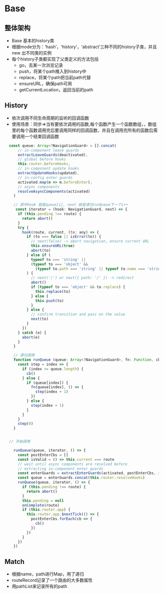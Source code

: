 # Base
## 整体架构
- Base 基本的history类
- 根据mode分为：‘hash’，‘history’，‘abstract’三种不同的history子类，并且new 出不同类的实例
- 每个history子类都实现了父类定义的方法包括
  - go，去某一次浏览记录
  - push，将某个path推入到history中
  - replace，将某个path把当前path代替
  - ensureURL，确保path可用
  - getCurrentLocation，返回当前的path
 
## History
- 依次调用不同生命周期的监听的回调函数
- 使用场景：同步=>当有要依次调用的函数,每个函数产生一个函数数组，，数组里的每个函数调用完后要调用同样的回调函数，并且在调用完所有的函数后需要调用一个结束回调函数
```js
  const queue: Array<?NavigationGuard> = [].concat(
      // in-component leave guards
      extractLeaveGuards(deactivated),
      // global before hooks
      this.router.beforeHooks,
      // in-component update hooks
      extractUpdateHooks(updated),
      // in-config enter guards
      activated.map(m => m.beforeEnter),
      // async components
      resolveAsyncComponents(activated)
    )

    // 其中hook 就是queue[i], next 就是递归runQueue下一个i++
     const iterator = (hook: NavigationGuard, next) => {
      if (this.pending !== route) {
        return abort()
      }
      try {
        hook(route, current, (to: any) => {
          if (to === false || isError(to)) {
            // next(false) -> abort navigation, ensure current URL
            this.ensureURL(true)
            abort(to)
          } else if (
            typeof to === 'string' ||
            (typeof to === 'object' &&
              (typeof to.path === 'string' || typeof to.name === 'string'))
          ) {
            // next('/') or next({ path: '/' }) -> redirect
            abort()
            if (typeof to === 'object' && to.replace) {
              this.replace(to)
            } else {
              this.push(to)
            }
          } else {
            // confirm transition and pass on the value
            next(to)
          }
        })
      } catch (e) {
        abort(e)
      }
    }

    // 递归调用
    function runQueue (queue: Array<?NavigationGuard>, fn: Function, cb: Function) {
      const step = index => {
        if (index >= queue.length) {
          cb()
        } else {
          if (queue[index]) {
            fn(queue[index], () => {
              step(index + 1)
            })
          } else {
            step(index + 1)
          }
        }
      }
      step(0)
    }


  // 开始调用

    runQueue(queue, iterator, () => {
      const postEnterCbs = []
      const isValid = () => this.current === route
      // wait until async components are resolved before
      // extracting in-component enter guards
      const enterGuards = extractEnterGuards(activated, postEnterCbs, isValid)
      const queue = enterGuards.concat(this.router.resolveHooks)
      runQueue(queue, iterator, () => {
        if (this.pending !== route) {
          return abort()
        }
        this.pending = null
        onComplete(route)
        if (this.router.app) {
          this.router.app.$nextTick(() => {
            postEnterCbs.forEach(cb => {
              cb()
            })
          })
        }
      })
    })
```
## Match
- 根据name，path进行Map，用了递归
- routeRecord记录了一个路由的大多数属性
- 用pathList来记录所有的path

